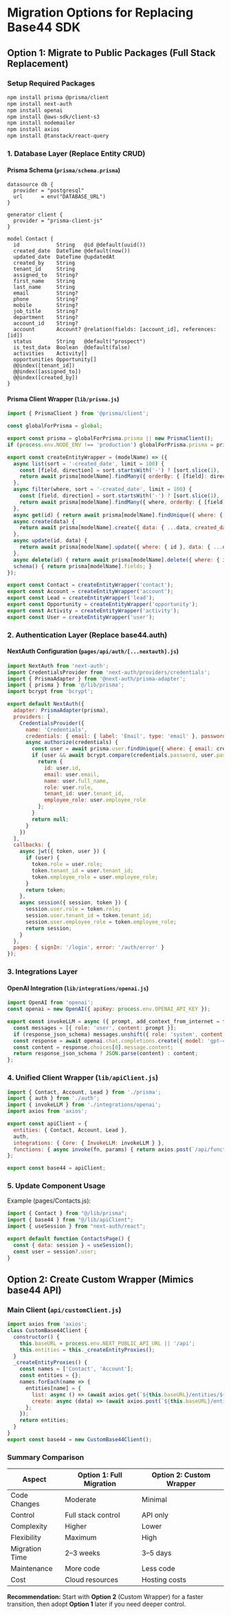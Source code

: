 # Migration Options for Replacing Base44 SDK

## Option 1: Migrate to Public Packages (Full Stack Replacement)

### Setup Required Packages
```bash
npm install prisma @prisma/client
npm install next-auth
npm install openai
npm install @aws-sdk/client-s3
npm install nodemailer
npm install axios
npm install @tanstack/react-query
```

### 1. Database Layer (Replace Entity CRUD)

#### Prisma Schema (`prisma/schema.prisma`)
```prisma
datasource db {
  provider = "postgresql"
  url      = env("DATABASE_URL")
}

generator client {
  provider = "prisma-client-js"
}

model Contact {
  id            String   @id @default(uuid())
  created_date  DateTime @default(now())
  updated_date  DateTime @updatedAt
  created_by    String
  tenant_id     String
  assigned_to   String?
  first_name    String
  last_name     String
  email         String?
  phone         String?
  mobile        String?
  job_title     String?
  department    String?
  account_id    String?
  account       Account? @relation(fields: [account_id], references: [id])
  status        String   @default("prospect")
  is_test_data  Boolean  @default(false)
  activities    Activity[]
  opportunities Opportunity[]
  @@index([tenant_id])
  @@index([assigned_to])
  @@index([created_by])
}
```

#### Prisma Client Wrapper (`lib/prisma.js`)
```javascript
import { PrismaClient } from '@prisma/client';

const globalForPrisma = global;

export const prisma = globalForPrisma.prisma || new PrismaClient();
if (process.env.NODE_ENV !== 'production') globalForPrisma.prisma = prisma;

export const createEntityWrapper = (modelName) => ({
  async list(sort = '-created_date', limit = 100) {
    const [field, direction] = sort.startsWith('-') ? [sort.slice(1), 'desc'] : [sort, 'asc'];
    return await prisma[modelName].findMany({ orderBy: { [field]: direction }, take: limit });
  },
  async filter(where, sort = '-created_date', limit = 100) {
    const [field, direction] = sort.startsWith('-') ? [sort.slice(1), 'desc'] : [sort, 'asc'];
    return await prisma[modelName].findMany({ where, orderBy: { [field]: direction }, take: limit });
  },
  async get(id) { return await prisma[modelName].findUnique({ where: { id } }); },
  async create(data) {
    return await prisma[modelName].create({ data: { ...data, created_date: new Date(), updated_date: new Date() } });
  },
  async update(id, data) {
    return await prisma[modelName].update({ where: { id }, data: { ...data, updated_date: new Date() } });
  },
  async delete(id) { return await prisma[modelName].delete({ where: { id } }); },
  schema() { return prisma[modelName].fields; }
});

export const Contact = createEntityWrapper('contact');
export const Account = createEntityWrapper('account');
export const Lead = createEntityWrapper('lead');
export const Opportunity = createEntityWrapper('opportunity');
export const Activity = createEntityWrapper('activity');
export const User = createEntityWrapper('user');
```

### 2. Authentication Layer (Replace base44.auth)
#### NextAuth Configuration (`pages/api/auth/[...nextauth].js`)
```javascript
import NextAuth from 'next-auth';
import CredentialsProvider from 'next-auth/providers/credentials';
import { PrismaAdapter } from '@next-auth/prisma-adapter';
import { prisma } from '@/lib/prisma';
import bcrypt from 'bcrypt';

export default NextAuth({
  adapter: PrismaAdapter(prisma),
  providers: [
    CredentialsProvider({
      name: 'Credentials',
      credentials: { email: { label: 'Email', type: 'email' }, password: { label: 'Password', type: 'password' } },
      async authorize(credentials) {
        const user = await prisma.user.findUnique({ where: { email: credentials.email } });
        if (user && await bcrypt.compare(credentials.password, user.password)) {
          return {
            id: user.id,
            email: user.email,
            name: user.full_name,
            role: user.role,
            tenant_id: user.tenant_id,
            employee_role: user.employee_role
          };
        }
        return null;
      }
    })
  ],
  callbacks: {
    async jwt({ token, user }) {
      if (user) {
        token.role = user.role;
        token.tenant_id = user.tenant_id;
        token.employee_role = user.employee_role;
      }
      return token;
    },
    async session({ session, token }) {
      session.user.role = token.role;
      session.user.tenant_id = token.tenant_id;
      session.user.employee_role = token.employee_role;
      return session;
    }
  },
  pages: { signIn: '/login', error: '/auth/error' }
});
```

### 3. Integrations Layer
#### OpenAI Integration (`lib/integrations/openai.js`)
```javascript
import OpenAI from 'openai';
const openai = new OpenAI({ apiKey: process.env.OPENAI_API_KEY });

export const invokeLLM = async ({ prompt, add_context_from_internet = false, response_json_schema = null }) => {
  const messages = [{ role: 'user', content: prompt }];
  if (response_json_schema) messages.unshift({ role: 'system', content: `Return JSON: ${JSON.stringify(response_json_schema)}` });
  const response = await openai.chat.completions.create({ model: 'gpt-4o-mini', messages });
  const content = response.choices[0].message.content;
  return response_json_schema ? JSON.parse(content) : content;
};
```

### 4. Unified Client Wrapper (`lib/apiClient.js`)
```javascript
import { Contact, Account, Lead } from './prisma';
import { auth } from './auth';
import { invokeLLM } from './integrations/openai';
import axios from 'axios';

export const apiClient = {
  entities: { Contact, Account, Lead },
  auth,
  integrations: { Core: { InvokeLLM: invokeLLM } },
  functions: { async invoke(fn, params) { return axios.post(`/api/functions/${fn}`, params); } }
};

export const base44 = apiClient;
```

### 5. Update Component Usage
Example (pages/Contacts.js):
```javascript
import { Contact } from "@/lib/prisma";
import { base44 } from "@/lib/apiClient";
import { useSession } from "next-auth/react";

export default function ContactsPage() {
  const { data: session } = useSession();
  const user = session?.user;
}
```

## Option 2: Create Custom Wrapper (Mimics base44 API)

### Main Client (`api/customClient.js`)
```javascript
import axios from 'axios';
class CustomBase44Client {
  constructor() {
    this.baseURL = process.env.NEXT_PUBLIC_API_URL || '/api';
    this.entities = this._createEntityProxies();
  }
  _createEntityProxies() {
    const names = ['Contact', 'Account'];
    const entities = {};
    names.forEach(name => {
      entities[name] = {
        list: async () => (await axios.get(`${this.baseURL}/entities/${name}`)).data,
        create: async (data) => (await axios.post(`${this.baseURL}/entities/${name}`, data)).data
      };
    });
    return entities;
  }
}
export const base44 = new CustomBase44Client();
```

### Summary Comparison
| Aspect | Option 1: Full Migration | Option 2: Custom Wrapper |
|---------|---------------------------|---------------------------|
| Code Changes | Moderate | Minimal |
| Control | Full stack control | API only |
| Complexity | Higher | Lower |
| Flexibility | Maximum | High |
| Migration Time | 2–3 weeks | 3–5 days |
| Maintenance | More code | Less code |
| Cost | Cloud resources | Hosting costs |

**Recommendation:** Start with **Option 2** (Custom Wrapper) for a faster transition, then adopt **Option 1** later if you need deeper control.
